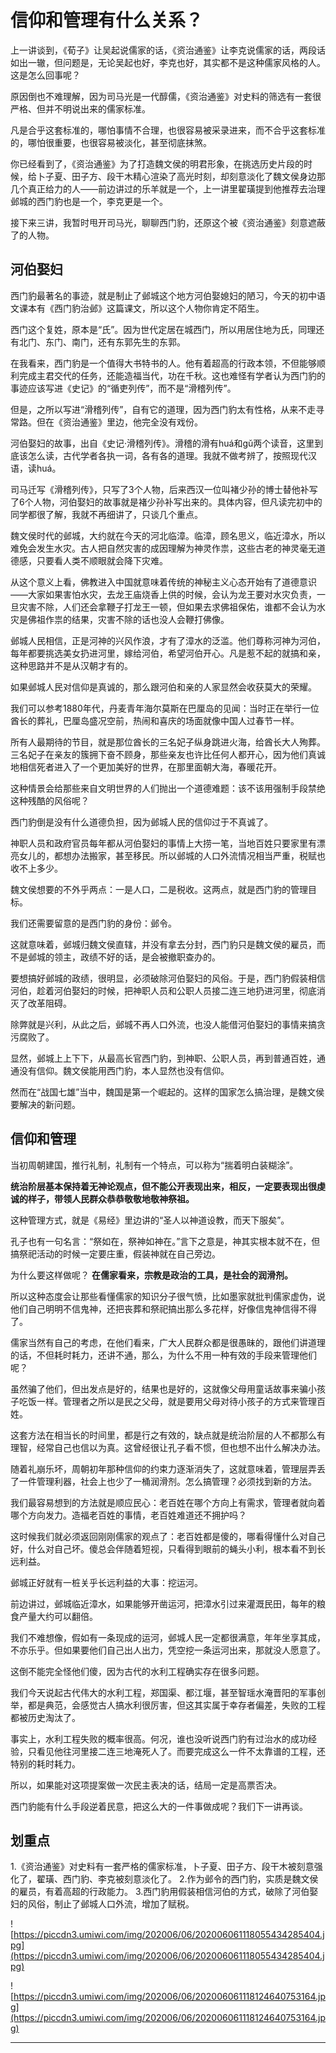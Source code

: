 # 信仰和管理有什么关系？

上一讲谈到，《荀子》让吴起说儒家的话，《资治通鉴》让李克说儒家的话，两段话如出一辙，但问题是，无论吴起也好，李克也好，其实都不是这种儒家风格的人。这是怎么回事呢？

原因倒也不难理解，因为司马光是一代醇儒，《资治通鉴》对史料的筛选有一套很严格、但并不明说出来的儒家标准。

凡是合乎这套标准的，哪怕事情不合理，也很容易被采录进来，而不合乎这套标准的，哪怕很重要，也很容易被淡化，甚至彻底抹煞。

你已经看到了，《资治通鉴》为了打造魏文侯的明君形象，在挑选历史片段的时候，给卜子夏、田子方、段干木精心渲染了高光时刻，却刻意淡化了魏文侯身边那几个真正给力的人——前边讲过的乐羊就是一个，上一讲里翟璜提到他推荐去治理邺城的西门豹也是一个，李克更是一个。

接下来三讲，我暂时甩开司马光，聊聊西门豹，还原这个被《资治通鉴》刻意遮蔽了的人物。

## 河伯娶妇

西门豹最著名的事迹，就是制止了邺城这个地方河伯娶媳妇的陋习，今天的初中语文课本有《西门豹治邺》这篇课文，所以这个人物你肯定不陌生。

西门这个复姓，原本是“氏”。因为世代定居在城西门，所以用居住地为氏，同理还有北门、东门、南门，还有东郭先生的东郭。

在我看来，西门豹是一个值得大书特书的人。他有着超高的行政本领，不但能够顺利完成主君交代的任务，还能造福当代，功在千秋。这也难怪有学者认为西门豹的事迹应该写进《史记》的“循吏列传”，而不是“滑稽列传”。

但是，之所以写进“滑稽列传”，自有它的道理，因为西门豹太有性格，从来不走寻常路。但在《资治通鉴》里边，他完全没有戏份。

河伯娶妇的故事，出自《史记·滑稽列传》。滑稽的滑有huá和gǔ两个读音，这里到底该怎么读，古代学者各执一词，各有各的道理。我就不做考辨了，按照现代汉语，读huá。

司马迁写《滑稽列传》，只写了3个人物，后来西汉一位叫褚少孙的博士替他补写了6个人物，河伯娶妇的故事就是褚少孙补写出来的。具体内容，但凡读完初中的同学都很了解，我就不再细讲了，只谈几个重点。

魏文侯时代的邺城，大约就在今天的河北临漳。临漳，顾名思义，临近漳水，所以难免会发生水灾。古人把自然灾害的成因理解为神灵作祟，这些古老的神灵毫无道德感，只要看人类不顺眼就会降下灾难。

从这个意义上看，佛教进入中国就意味着传统的神秘主义心态开始有了道德意识——大家如果害怕水灾，去龙王庙烧香上供的时候，会认为龙王要对水灾负责，一旦灾害不除，人们还会拿鞭子打龙王一顿，但如果去求佛祖保佑，谁都不会认为水灾是佛祖作祟的结果，灾害不除的话也没人会鞭打佛像。

邺城人民相信，正是河神的兴风作浪，才有了漳水的泛滥。他们尊称河神为河伯，每年都要挑选美女扔进河里，嫁给河伯，希望河伯开心。凡是惹不起的就搞和亲，这种思路并不是从汉朝才有的。

如果邺城人民对信仰是真诚的，那么跟河伯和亲的人家显然会收获莫大的荣耀。

我们可以参考1880年代，丹麦青年海尔莫斯在巴厘岛的见闻：当时正在举行一位酋长的葬礼，巴厘岛盛况空前，热闹和喜庆的场面就像中国人过春节一样。

所有人最期待的节目，就是那位酋长的三名妃子纵身跳进火海，给酋长大人殉葬。三名妃子在亲友的簇拥下奋不顾身，那些亲友也许比任何人都开心，因为他们真诚地相信死者进入了一个更加美好的世界，在那里面朝大海，春暖花开。

这种情景会给那些来自文明世界的人们抛出一个道德难题：该不该用强制手段禁绝这种残酷的风俗呢？

西门豹倒是没有什么道德负担，因为邺城人民的信仰过于不真诚了。

神职人员和政府官员每年都从河伯娶妇的事情上大捞一笔，当地百姓只要家里有漂亮女儿的，都想办法搬家，甚至移民。所以邺城的人口外流情况相当严重，税赋也收不上多少。

魏文侯想要的不外乎两点：一是人口，二是税收。这两点，就是西门豹的管理目标。

我们还需要留意的是西门豹的身份：邺令。

这就意味着，邺城归魏文侯直辖，并没有拿去分封，西门豹只是魏文侯的雇员，而不是邺城的领主，政绩不好的话，是会被撤职查办的。

要想搞好邺城的政绩，很明显，必须破除河伯娶妇的风俗。于是，西门豹假装相信河伯，趁着河伯娶妇的时候，把神职人员和公职人员接二连三地扔进河里，彻底消灭了改革阻碍。

除弊就是兴利，从此之后，邺城不再人口外流，也没人能借河伯娶妇的事情来搞贪污腐败了。

显然，邺城上上下下，从最高长官西门豹，到神职、公职人员，再到普通百姓，通通没有信仰。魏文侯能用西门豹，本人显然也没有信仰。

然而在“战国七雄”当中，魏国是第一个崛起的。这样的国家怎么搞治理，是魏文侯要解决的新问题。

## 信仰和管理

当初周朝建国，推行礼制，礼制有一个特点，可以称为“揣着明白装糊涂”。

 **统治阶层基本保持着无神论观点，但不能公开表现出来，相反，一定要表现出很虔诚的样子，带领人民群众恭恭敬敬地敬神祭祖。**

这种管理方式，就是《易经》里边讲的“圣人以神道设教，而天下服矣”。

孔子也有一句名言：“祭如在，祭神如神在。”言下之意是，神其实根本就不在，但搞祭祀活动的时候一定要庄重，假装神就在自己旁边。

为什么要这样做呢？ **在儒家看来，宗教是政治的工具，是社会的润滑剂。**

所以这种态度会让那些看懂儒家的知识分子很气愤，比如墨家就批判儒家虚伪，说他们自己明明不信鬼神，还把丧葬和祭祀搞出那么多花样，好像信鬼神信得不得了。

儒家当然有自己的考虑，在他们看来，广大人民群众都是很愚昧的，跟他们讲道理的话，不但耗时耗力，还讲不通，那么，为什么不用一种有效的手段来管理他们呢？

虽然骗了他们，但出发点是好的，结果也是好的，这就像父母用童话故事来骗小孩子吃饭一样。管理者之所以是民之父母，就是要用父母对待小孩子的方式来管理百姓。

这套方法在相当长的时间里，都是行之有效的，缺点就是统治阶层的人不都那么有理智，经常自己也信以为真。这曾经很让孔子看不惯，但也想不出什么解决办法。

随着礼崩乐坏，周朝初年那种信仰的约束力逐渐消失了，这就意味着，管理层弄丢了一件管理利器，社会上也少了一桶润滑剂。怎么搞管理？必须找到新的方法。

我们最容易想到的方法就是顺应民心：老百姓在哪个方向上有需求，管理者就向着哪个方向发力。造福老百姓的事情，老百姓难道还不拥护吗？

这时候我们就必须返回刚刚儒家的观点了：老百姓都是傻的，哪看得懂什么对自己好，什么对自己坏。傻总会伴随着短视，只看得到眼前的蝇头小利，根本看不到长远利益。

邺城正好就有一桩关乎长远利益的大事：挖运河。

前边讲过，邺城临近漳水，如果能够开凿运河，把漳水引过来灌溉民田，每年的粮食产量大约可以翻倍。

我们不难想像，假如有一条现成的运河，邺城人民一定都很满意，年年坐享其成，不亦乐乎。但如果要他们自己出人出力，凭空挖一条运河出来，那就没人愿意了。

这倒不能完全怪他们傻，因为古代的水利工程确实存在很多问题。

我们今天说起古代伟大的水利工程，郑国渠、都江堰，甚至智瑶水淹晋阳的军事创举，都是典范，会感觉古人搞水利很厉害，但这其实属于幸存者偏差，失败的工程都被历史淘汰了。

事实上，水利工程失败的概率很高。何况，谁也没听说西门豹有过治水的成功经验，只看见他往河里接二连三地淹死人了。而要完成这么一件不太靠谱的工程，还特别的耗时耗力。

所以，如果能对这项提案做一次民主表决的话，结局一定是高票否决。

西门豹能有什么手段逆着民意，把这么大的一件事做成呢？我们下一讲再谈。

## 划重点

1.《资治通鉴》对史料有一套严格的儒家标准，卜子夏、田子方、段干木被刻意强化了，翟璜、西门豹、李克被刻意淡化了。
2.作为邺令的西门豹，实质是魏文侯的雇员，有着高超的行政能力。
3.西门豹用假装相信河伯的方式，破除了河伯娶妇的风俗，制止了邺城人口外流，增加了赋税。

![https://piccdn3.umiwi.com/img/202006/06/202006061118055434285404.jpg](https://piccdn3.umiwi.com/img/202006/06/202006061118055434285404.jpg)

![https://piccdn3.umiwi.com/img/202006/06/202006061118124640753164.jpg](https://piccdn3.umiwi.com/img/202006/06/202006061118124640753164.jpg)

---
